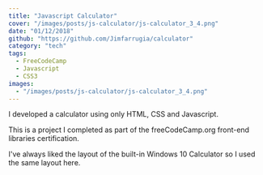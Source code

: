 ```yaml
---
title: "Javascript Calculator"
cover: "/images/posts/js-calculator/js-calculator_3_4.png"
date: "01/12/2018"
github: "https://github.com/Jimfarrugia/calculator"
category: "tech"
tags:
  - FreeCodeCamp
  - Javascript
  - CSS3
images:
  - "/images/posts/js-calculator/js-calculator_3_4.png"
---
```


I developed a calculator using only HTML, CSS and Javascript.

This is a project I completed as part of the freeCodeCamp.org front-end libraries certification.

I've always liked the layout of the built-in Windows 10 Calculator so I used the same layout here.